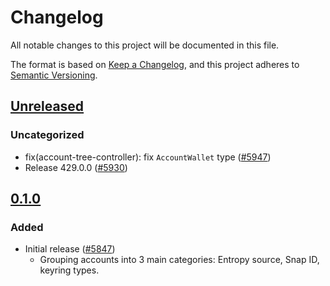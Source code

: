 # Changelog

All notable changes to this project will be documented in this file.

The format is based on [Keep a Changelog](https://keepachangelog.com/en/1.0.0/),
and this project adheres to [Semantic Versioning](https://semver.org/spec/v2.0.0.html).

## [Unreleased]

### Uncategorized

- fix(account-tree-controller): fix `AccountWallet` type ([#5947](https://github.com/MetaMask/core/pull/5947))
- Release 429.0.0 ([#5930](https://github.com/MetaMask/core/pull/5930))

## [0.1.0]

### Added

- Initial release ([#5847](https://github.com/MetaMask/core/pull/5847))
  - Grouping accounts into 3 main categories: Entropy source, Snap ID, keyring types.

[Unreleased]: https://github.com/MetaMask/core/compare/@metamask/account-tree-controller@0.1.0...HEAD
[0.1.0]: https://github.com/MetaMask/core/releases/tag/@metamask/account-tree-controller@0.1.0
